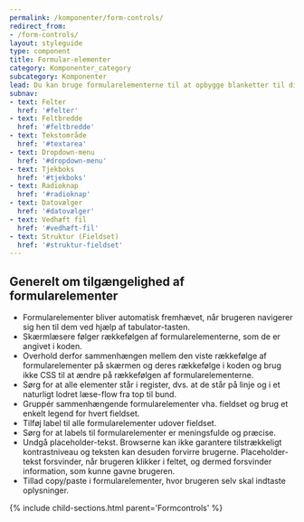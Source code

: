 ```yaml
---
permalink: /komponenter/form-controls/
redirect_from:
- /form-controls/
layout: styleguide
type: component
title: Formular-elementer
category: Komponenter_category
subcategory: Komponenter
lead: Du kan bruge formularelementerne til at opbygge blanketter til din selvbetjeningsløsning. 
subnav:
- text: Felter
  href: '#felter'
- text: Feltbredde
  href: '#feltbredde'
- text: Tekstområde
  href: '#textarea'
- text: Dropdown-menu
  href: '#dropdown-menu'
- text: Tjekboks
  href: '#tjekboks'
- text: Radioknap
  href: '#radioknap'
- text: Datovælger
  href: '#datovælger'
- text: Vedhæft fil
  href: '#vedhæft-fil'
- text: Struktur (Fieldset)
  href: '#struktur-fieldset'
---
```


<h2 class="h4">Generelt om tilgængelighed af formularelementer</h2>
<ul>
    <li>Formularelementer bliver automatisk fremhævet, når brugeren navigerer sig hen til dem ved hjælp af tabulator-tasten.</li>
    <li>Skærmlæsere følger rækkefølgen af formularelementerne, som de er angivet i koden.</li>
    <li>Overhold derfor sammenhængen mellem den viste rækkefølge af formularelementer på skærmen og deres rækkefølge i koden og brug ikke CSS til at ændre på rækkefølgen af formularelementerne.</li>
    <li>Sørg for at alle elementer står i register, dvs. at de står på linje og i et naturligt lodret læse-flow fra top til bund.</li>
    <li>Gruppér sammenhængende formularelementer vha. fieldset og brug et enkelt legend for hvert fieldset.</li>
    <li>Tilføj label til alle formularelementer udover fieldset.</li>
    <li>Sørg for at labels til formularelementer er meningsfulde og præcise.</li>
    <li>Undgå placeholder-tekst. Browserne kan ikke garantere tilstrækkeligt kontrastniveau og teksten kan desuden forvirre brugerne. Placeholder-tekst forsvinder, når brugeren klikker i feltet, og dermed forsvinder information, som kunne gavne brugeren.</li>
    <li>Tillad copy/paste i formularelementer, hvor brugeren selv skal indtaste oplysninger.</li>
</ul>

{% include child-sections.html parent='Formcontrols' %}
